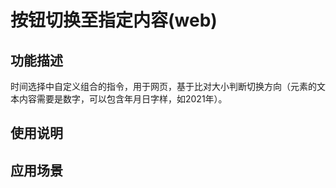 # 按钮切换至指定内容(web)



## 功能描述

时间选择中自定义组合的指令，用于网页，基于比对大小判断切换方向（元素的文本内容需要是数字，可以包含年月日字样，如2021年）。

## 使用说明


## 应用场景
